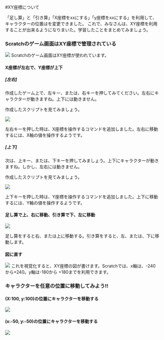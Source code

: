 #XY座標について

「足し算」と「引き算」「X座標をxxにする」「y座標をxxにする」を利用して、キャラクターの位置はを変更できました。
これで、みなさんは、XY座標を利用することが出来るようになりまいた。学習したことをまとめてみましょう。


### Scratchのゲーム画面はXY座標で管理されている
![](gridchart.png)
Scratchのゲーム画面はXY座標が使われています。


#### X座標が左右で、Y座標が上下
##### [左右]
作成したゲーム上で、左キー、または、右キーを押してみてください。左右にキャラクターが動きますね。上下には動きません。

作成したスクリプトを見てみましょう。

![](move_lrtd_xaxis.png)

左右キーを押した時は、X座標を操作するコマンドを追加しました。左右に移動するには、X軸の値を操作するようです。

##### [上下]
次は、上キー、または、下キーを押してみましょう。上下にキャラクターが動きますね。しかし、左右には動きません。

作成したスクリプトを見てみましょう。

![](move_lrtd_yaxis.png)

上下キーを押した時は、Y座標を操作するコマンドを追加しました。上下に移動するには、Y軸の値を操作するようです。




#### 足し算で上、右に移動、引き算で下、左に移動


![](move_lrtd_add_sub.png)

足し算をすると右、または上に移動する。引き算をすると、左、または、下に移動します。

#### 図に直す

![](gridchart.png)
これを視覚化すると、XY座標の図が書けます。Scratchでは、x軸は、-240から+240。y軸は-180から +180までを利用できます。



### キャラクターを任意の位置に移動してみよう!!

#### (X:100, y:100)の位置にキャラクターを移動する

![](x100_y100.png)

#### (x:-50, y:-50)の位置にキャラクターを移動する

![](xm50_ym50.png)



